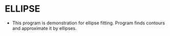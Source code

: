 # ELLIPSE
*  This program is demonstration for ellipse fitting. Program finds contours and approximate it by ellipses.
